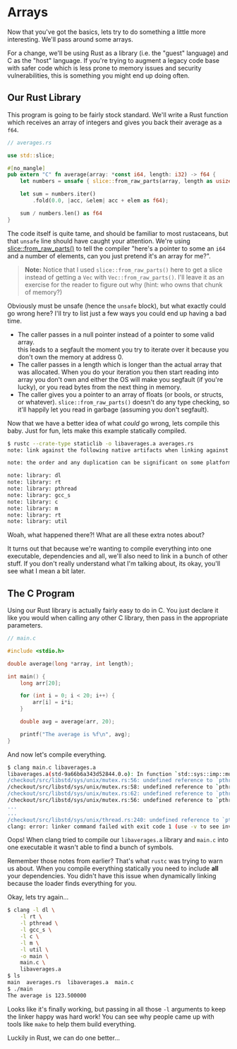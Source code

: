 # Arrays 

Now that you've got the basics, lets try to do something a little more 
interesting. We'll pass around some arrays.

For a change, we'll be using Rust as a library (i.e. the "guest" language) and 
C as the "host" language. If you're trying to augment a legacy code base with 
safer code which is less prone to memory issues and security vulnerabilities, 
this is something you might end up doing often.


## Our Rust Library

This program is going to be fairly stock standard. We'll write a Rust function 
which receives an array of integers and gives you back their average as a `f64`.

```rust
// averages.rs

use std::slice;

#[no_mangle]
pub extern "C" fn average(array: *const i64, length: i32) -> f64 {
    let numbers = unsafe { slice::from_raw_parts(array, length as usize) };

    let sum = numbers.iter()
        .fold(0.0, |acc, &elem| acc + elem as f64);

    sum / numbers.len() as f64
}
```

The code itself is quite tame, and should be familiar to most rustaceans, but
that `unsafe` line should have caught your attention. We're using 
[slice::from_raw_parts()][from-raw-parts] to tell the compiler "here's a pointer
to some an `i64` and a number of elements, can you just pretend it's an array 
for me?". 

> **Note:** Notice that I used `slice::from_raw_parts()` here to get a slice 
> instead of getting a `Vec` with `Vec::from_raw_parts()`. I'll leave it as an
> exercise for the reader to figure out why (hint: who owns that chunk of 
> memory?)

Obviously must be unsafe (hence the `unsafe` block), but what exactly could go
wrong here? I'll try to list just a few ways you could end up having a bad 
time.

* The caller passes in a null pointer instead of a pointer to some valid array.  
  this leads to a segfault the moment you try to iterate over it because you
  don't own the memory at address 0.
* The caller passes in a length which is longer than the actual array that was 
  allocated. When you do your iteration you then start reading into array you
  don't own and either the OS will make you segfault (if you're lucky), or you
  read bytes from the next thing in memory.
* The caller gives you a pointer to an array of floats (or bools, or structs, 
  or whatever). `slice::from_raw_parts()` doesn't do any type checking, so it'll
  happily let you read in garbage (assuming you don't segfault).


Now that we have a better idea of what *could* go wrong, lets compile this baby.
Just for fun, lets make this example statically compiled.

```bash
$ rustc --crate-type staticlib -o libaverages.a averages.rs
note: link against the following native artifacts when linking against this static library

note: the order and any duplication can be significant on some platforms, and so may need to be preserved

note: library: dl
note: library: rt
note: library: pthread
note: library: gcc_s
note: library: c
note: library: m
note: library: rt
note: library: util
```

Woah, what happened there?! What are all these extra notes about?

It turns out that because we're wanting to compile everything into one 
executable, dependencies and all, we'll also need to link in a bunch of other 
stuff. If you don't really understand what I'm talking about, its okay, you'll
see what I mean a bit later.


## The C Program

Using our Rust library is actually fairly easy to do in C. You just declare it
like you would when calling any other C library, then pass in the appropriate
parameters.

```c
// main.c

#include <stdio.h>

double average(long *array, int length);

int main() {
    long arr[20];

    for (int i = 0; i < 20; i++) {
        arr[i] = i*i;
    }

    double avg = average(arr, 20);

    printf("The average is %f\n", avg);
}
```

And now let's compile everything.

```bash
$ clang main.c libaverages.a
libaverages.a(std-9a66b6a343d52844.0.o): In function `std::sys::imp::mutex::{{impl}}::init':
/checkout/src/libstd/sys/unix/mutex.rs:56: undefined reference to `pthread_mutexattr_init'
/checkout/src/libstd/sys/unix/mutex.rs:58: undefined reference to `pthread_mutexattr_settype'
/checkout/src/libstd/sys/unix/mutex.rs:62: undefined reference to `pthread_mutexattr_destroy'
/checkout/src/libstd/sys/unix/mutex.rs:56: undefined reference to `pthread_mutexattr_init'
...
...
/checkout/src/libstd/sys/unix/thread.rs:240: undefined reference to `pthread_attr_getstack'
clang: error: linker command failed with exit code 1 (use -v to see invocation)
```

Oops! When clang tried to compile our `libaverages.a` library and `main.c` into 
one executable it wasn't able to find a bunch of symbols. 

Remember those notes from earlier? That's what `rustc` was trying to warn us 
about. When you compile everything statically you need to include **all** your 
dependencies. You didn't have this issue when dynamically linking because the 
loader finds everything for you.

Okay, lets try again...

```bash
$ clang -l dl \
    -l rt \
    -l pthread \
    -l gcc_s \
    -l c \
    -l m \
    -l util \
    -o main \
    main.c \
    libaverages.a
$ ls 
main  averages.rs  libaverages.a  main.c  
$ ./main
The average is 123.500000
```

Looks like it's finally working, but passing in all those `-l` arguments to 
keep the linker happy was hard work! You can see why people came up with tools
like `make` to help them build everything. 

Luckily in Rust, we can do one better...



[from-raw-parts]: https://doc.rust-lang.org/nightly/std/slice/fn.from_raw_parts.html

